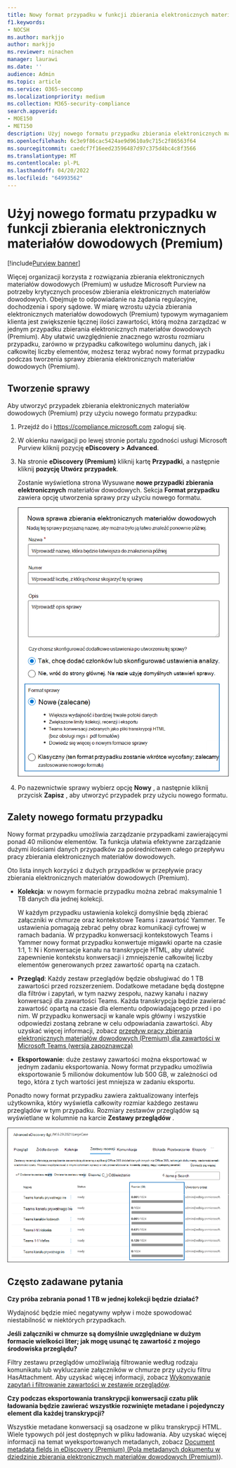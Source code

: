 ```yaml
---
title: Nowy format przypadku w funkcji zbierania elektronicznych materiałów dowodowych (Premium)
f1.keywords:
- NOCSH
ms.author: markjjo
author: markjjo
ms.reviewer: ninachen
manager: laurawi
ms.date: ''
audience: Admin
ms.topic: article
ms.service: O365-seccomp
ms.localizationpriority: medium
ms.collection: M365-security-compliance
search.appverid:
- MOE150
- MET150
description: Użyj nowego formatu przypadku zbierania elektronicznych materiałów dowodowych (Premium), aby dodać więcej elementów do przeglądania zestawów i korzystać z innych zwiększonych limitów i nowych funkcji.
ms.openlocfilehash: 6c3e9f86cac5424ae9d9610a9c715c2f86563f64
ms.sourcegitcommit: caedcf7f16eed23596487d97c375d4bc4c8f3566
ms.translationtype: MT
ms.contentlocale: pl-PL
ms.lasthandoff: 04/20/2022
ms.locfileid: "64993562"
---
```

# <a name="use-the-new-case-format-in-ediscovery-premium"></a>Użyj nowego formatu przypadku w funkcji zbierania elektronicznych materiałów dowodowych (Premium)

[!include[Purview banner](../includes/purview-rebrand-banner.md)]

Więcej organizacji korzysta z rozwiązania zbierania elektronicznych materiałów dowodowych (Premium) w usłudze Microsoft Purview na potrzeby krytycznych procesów zbierania elektronicznych materiałów dowodowych. Obejmuje to odpowiadanie na żądania regulacyjne, dochodzenia i spory sądowe. W miarę wzrostu użycia zbierania elektronicznych materiałów dowodowych (Premium) typowym wymaganiem klienta jest zwiększenie łącznej ilości zawartości, którą można zarządzać w jednym przypadku zbierania elektronicznych materiałów dowodowych (Premium). Aby ułatwić uwzględnienie znacznego wzrostu rozmiaru przypadku, zarówno w przypadku całkowitego woluminu danych, jak i całkowitej liczby elementów, możesz teraz wybrać nowy format przypadku podczas tworzenia sprawy zbierania elektronicznych materiałów dowodowych (Premium).  

## <a name="create-a-case"></a>Tworzenie sprawy

Aby utworzyć przypadek zbierania elektronicznych materiałów dowodowych (Premium) przy użyciu nowego formatu przypadku:

1. Przejdź do i <https://compliance.microsoft.com> zaloguj się.

2. W okienku nawigacji po lewej stronie portalu zgodności usługi Microsoft Purview kliknij pozycję **eDiscovery > Advanced**.

3. Na stronie **eDiscovery (Premium)** kliknij kartę **Przypadki**, a następnie kliknij **pozycję Utwórz przypadek**.

   Zostanie wyświetlona strona Wysuwane **nowe przypadki zbierania elektronicznych** materiałów dowodowych. Sekcja **Format przypadku** zawiera opcję utworzenia sprawy przy użyciu nowego formatu.

   ![Nowa opcja formatu przypadku na stronie Nowy przypadek zbierania elektronicznych materiałów dowodowych.](..\media\AeDNewCaseFormat1.png)

4. Po nazewnictwie sprawy wybierz opcję **Nowy** , a następnie kliknij przycisk **Zapisz** , aby utworzyć przypadek przy użyciu nowego formatu.

## <a name="benefits-of-the-new-case-format"></a>Zalety nowego formatu przypadku

Nowy format przypadku umożliwia zarządzanie przypadkami zawierającymi ponad 40 milionów elementów. Ta funkcja ułatwia efektywne zarządzanie dużymi ilościami danych przypadków za pośrednictwem całego przepływu pracy zbierania elektronicznych materiałów dowodowych.

Oto lista innych korzyści z dużych przypadków w przepływie pracy zbierania elektronicznych materiałów dowodowych (Premium).

- **Kolekcja**: w nowym formacie przypadku można zebrać maksymalnie 1 TB danych dla jednej kolekcji.

   W każdym przypadku ustawienia kolekcji domyślnie będą zbierać załączniki w chmurze oraz kontekstowe Teams i zawartość Yammer. Te ustawienia pomagają zebrać pełny obraz komunikacji cyfrowej w ramach badania. W przypadku konwersacji kontekstowych Teams i Yammer nowy format przypadku konwertuje migawki oparte na czasie 1:1, 1: N i Konwersacje kanału na transkrypcje HTML, aby ułatwić zapewnienie kontekstu konwersacji i zmniejszenie całkowitej liczby elementów generowanych przez zawartość opartą na czatach.  

- **Przegląd**: Każdy zestaw przeglądów będzie obsługiwać do 1 TB zawartości przed rozszerzeniem. Dodatkowe metadane będą dostępne dla filtrów i zapytań, w tym nazwy zespołu, nazwy kanału i nazwy konwersacji dla zawartości Teams. Każda transkrypcja będzie zawierać zawartość opartą na czasie dla elementu odpowiadającego przed i po nim. W przypadku konwersacji w kanale wpis główny i wszystkie odpowiedzi zostaną zebrane w celu odpowiadania zawartości. Aby uzyskać więcej informacji, zobacz [przepływ pracy zbierania elektronicznych materiałów dowodowych (Premium) dla zawartości w Microsoft Teams (wersja zapoznawcza)](teams-workflow-in-advanced-ediscovery.md)

- **Eksportowanie**: duże zestawy zawartości można eksportować w jednym zadaniu eksportowania. Nowy format przypadku umożliwia eksportowanie 5 milionów dokumentów lub 500 GB, w zależności od tego, która z tych wartości jest mniejsza w zadaniu eksportu.

Ponadto nowy format przypadku zawiera zaktualizowany interfejs użytkownika, który wyświetla całkowity rozmiar każdego zestawu przeglądów w tym przypadku. Rozmiary zestawów przeglądów są wyświetlane w kolumnie na karcie **Zestawy przeglądów** .

![Nowe statystyki zestawu przeglądów w interfejsie użytkownika zbierania elektronicznych materiałów dowodowych (Premium).](..\media\LargeCaseUI.png)

## <a name="frequently-asked-questions"></a>Często zadawane pytania

**Czy próba zebrania ponad 1 TB w jednej kolekcji będzie działać?**

Wydajność będzie mieć negatywny wpływ i może spowodować niestabilność w niektórych przypadkach.

**Jeśli załączniki w chmurze są domyślnie uwzględniane w dużym formacie wielkości liter; jak mogę usunąć tę zawartość z mojego środowiska przeglądu?**  

Filtry zestawu przeglądów umożliwiają filtrowanie według rodzaju komunikatu lub wykluczanie załączników w chmurze przy użyciu filtru HasAttachment. Aby uzyskać więcej informacji, zobacz [Wykonywanie zapytań i filtrowanie zawartości w zestawie przeglądów](review-set-search.md).

**Czy podczas eksportowania transkrypcji konwersacji czatu plik ładowania będzie zawierać wszystkie rozwinięte metadane i pojedynczy element dla każdej transkrypcji?**

Wszystkie metadane konwersacji są osadzone w pliku transkrypcji HTML.  Wiele typowych pól jest dostępnych w pliku ładowania. Aby uzyskać więcej informacji na temat wyeksportowanych metadanych, zobacz [Document metadata fields in eDiscovery (Premium) (Pola metadanych dokumentu w dziedzinie zbierania elektronicznych materiałów dowodowych (Premium)](document-metadata-fields-in-Advanced-eDiscovery.md)).
